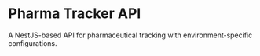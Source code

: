 # Pharma Tracker API

A NestJS-based API for pharmaceutical tracking with environment-specific configurations.
